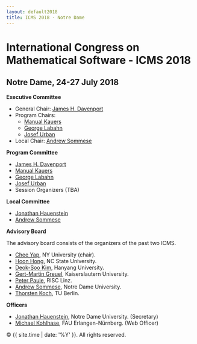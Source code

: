 ```yaml
---
layout: default2018
title: ICMS 2018 - Notre Dame
---
```


# International Congress on Mathematical Software - ICMS 2018
## Notre Dame, 24-27 July 2018

**Executive Committee**

*   General Chair: [James H. Davenport](http://people.bath.ac.uk/masjhd/)
*   Program Chairs:
    * [Manual Kauers](http://www.kauers.de/)
    * [George Labahn](https://cs.uwaterloo.ca/~glabahn/)
    * [Josef Urban](https://www.ciirc.cvut.cz/~urbanjo3/)
* Local Chair: [Andrew Sommese](https://www3.nd.edu/~sommese/) 


**Program Committee**

* [James H. Davenport](http://people.bath.ac.uk/masjhd/)
* [Manual Kauers](http://www.kauers.de/)
* [George Labahn](https://cs.uwaterloo.ca/~glabahn/)
* [Josef Urban](https://www.ciirc.cvut.cz/~urbanjo3/)
*   Session Organizers (TBA)

**Local Committee**

*   [Jonathan Hauenstein](https://www3.nd.edu/~jhauenst/)
*   [Andrew Sommese](https://www3.nd.edu/~sommese/) 

**Advisory Board**

The advisory board consists of the organizers of the past two ICMS.

 * [Chee Yap](mailto:yap@cs.nyu.edu), NY University (chair).
 * [Hoon Hong](mailto:hong@ncsu.edu), NC State University.
 * [Deok-Soo Kim](mailto:dskim@hanyang.ac.kr), Hanyang University.
 * [Gert-Martin Greuel](mailto:greuel@mathematik.uni-kl.de), Kaiserslautern University.
 * [Peter Paule](mailto:Peter.Paule@risc.uni-linz.ac.at), RISC Linz.
 * [Andrew Sommese](mailto:sommese@nd.edu), Notre Dame University.
 * [Thorsten Koch](mailto:koch@zib.de), TU Berlin.

**Officers**

 * [Jonathan Hauenstein](mailto:hauenstein@nd.edu), Notre Dame University. (Secretary)
 * [Michael Kohlhase](mailto:michael.kohlhase@fau.de), FAU Erlangen-Nürnberg. (Web Officer) 



<p>&copy; {{ site.time | date: '%Y' }}. All rights reserved.</p>
